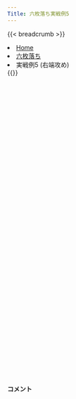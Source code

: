 ```yaml
---
Title: 六枚落ち実戦例5
---
```

{{< breadcrumb >}}
  <li class="breadcrumb-item"><a href="/shogi-beginners/">Home</a></li>
  <li class="breadcrumb-item"><a href="/shogi-beginners/6mai/">六枚落ち</a></li>
  <li class="breadcrumb-item active" aria-current="page">実戦例5 (右端攻め)</li>
{{</ breadcrumb >}}
<div class="row pt-3">
  <div class="col-lg-1"></div>
  <div class="col-sm" tabindex="-1">
    <script id="example-kif" type="text/plain">
手合割：六枚落ち
下手：下手
上手：上手
手数----指手---------消費時間--
*<ruby>右端<rt>みぎはし</rt></ruby><ruby>攻<rt>せ</rt></ruby>めの<ruby>勝<rt>か</rt></ruby>ち<ruby>方<rt>かた</rt></ruby>をおぼえましょう。
*<div class="text-center"><img class="img-fluid pt-3 w-50" src="/shogi-beginners/img/cat18.webp"></div>
   1 ４二玉(51)
   2 ７六歩(77)
   3 ７二金(61)
   4 １六歩(17)
   5 ３二金(41)
   6 １五歩(16)
   7 ２二銀(31)
   8 １七香(19)
   9 ３一玉(42)
  10 １八飛(28)
*☗<ruby>１七<rt>いちなな</rt></ruby><ruby>香<rt>きょう</rt></ruby>〜☗<ruby>１八<rt>いちはち</rt></ruby><ruby>飛<rt>ひ</rt></ruby>が<ruby>右端<rt>みぎはし</rt></ruby><ruby>攻<rt>せ</rt></ruby>めの<ruby>基本<rt>きほん</rt></ruby>です。
  11 ２一玉(31)
*<ruby>問題<rt>もんだい</rt></ruby>: すぐに☗<ruby>１四<rt>いちよん</rt></ruby><ruby>歩<rt>ふ</rt></ruby>から<ruby>攻<rt>せ</rt></ruby>められるでしょうか？
*<div><img class="img-fluid" src="/shogi-beginners/img/cat2.webp"></div>
  12 ６六角(88)
*すぐに☗<ruby>１四<rt>いちよん</rt></ruby><ruby>歩<rt>ふ</rt></ruby>とは攻められません。☖<ruby>同歩<rt>どうふ</rt></ruby>☗<ruby>同香<rt>どうきょう</rt></ruby>☖<ruby>１三<rt>いちさん</rt></ruby><ruby>歩<rt>ふ</rt></ruby>☗<ruby>同香<rt>どうきょう</rt></ruby><ruby>成<rt>なり</rt></ruby>☖<ruby>同銀<rt>どうぎん</rt></ruby>☗<ruby>同飛車成<rt>どうひしゃなり</rt></ruby>☖<ruby>１二<rt>いちにー</rt></ruby><ruby>香<rt>きょう</rt></ruby>で<ruby>飛車<rt>ひしゃ</rt></ruby>が<ruby>死<rt>し</rt></ruby>んでしまいます。
*そこで☗<ruby>６六角<rt>ろくろくかく</rt></ruby>と<ruby>力<rt>ちから</rt></ruby>をためます。
  13 ８二銀(71)
  14 ５六歩(57)
  15 ７四歩(73)
  16 ５七角(66)
*☗<ruby>５六<rt>ごーろく</rt></ruby><ruby>歩<rt>ふ</rt></ruby>〜☗<ruby>５七角<rt>ごーななかく</rt></ruby>が<ruby>右端<rt>みぎはし</rt></ruby>に<ruby>駒<rt>こま</rt></ruby>を<ruby>集<rt>あつ</rt></ruby>めるいい<ruby>手順<rt>てじゅん</rt></ruby>です。
  17 ３四歩(33)
  18 １四歩(15)
  19 同　歩(13)
  20 同　香(17)
  21 ３一玉(21)
*<ruby>端<rt>はし</rt></ruby>が<ruby>受<rt>う</rt></ruby>からないので<ruby>早逃<rt>はやに</rt></ruby>げします。
  22 １二香成(14)
  23 ３三銀(22)
  24 １三角成(57)
  25 ４二玉(31)
*<ruby>問題<rt>もんだい</rt></ruby>: <ruby>次<rt>つぎ</rt></ruby>の<ruby>手<rt>て</rt></ruby>を<ruby>考<rt>かんが</rt></ruby>えてみましょう。
*<div><img class="img-fluid" src="/shogi-beginners/img/cat2.webp"></div>
  26 ４六馬(13)
*<ruby>飛車<rt>ひしゃ</rt></ruby>を<ruby>成<rt>な</rt></ruby>るために<ruby>馬<rt>うま</rt></ruby>を<ruby>引<rt>ひ</rt></ruby>くのがいい<ruby>手<rt>て</rt></ruby>です。
  27 ４四歩(43)
  28 ２一成香(12)
  29 ７三銀(82)
  30 １二飛成(18)
  31 ６四銀(73)
*<ruby>問題<rt>もんだい</rt></ruby>: <ruby>次<rt>つぎ</rt></ruby>の<ruby>手<rt>て</rt></ruby>を<ruby>考<rt>かんが</rt></ruby>えてみましょう。
*<div><img class="img-fluid" src="/shogi-beginners/img/cat2.webp"></div>
  32 １四歩打
*<ruby>攻<rt>せ</rt></ruby>める<ruby>時<rt>とき</rt></ruby>はいつも、と<ruby>金<rt>きん</rt></ruby><ruby>攻<rt>せ</rt></ruby>めから<ruby>考<rt>かんが</rt></ruby>えましょう。
  33 ４三玉(42)
  34 １三歩成(14)
  35 １一歩打
  36 同　成香(21)
  37 ６五銀(64)
  38 ２三と(13)
  39 同　金(32)
  40 同　龍(12)
  41 ２二歩打
  42 １三龍(23)
  43 ３二玉(43)
*<ruby>問題<rt>もんだい</rt></ruby>: <ruby>次<rt>つぎ</rt></ruby>の<ruby>手<rt>て</rt></ruby>を<ruby>考<rt>かんが</rt></ruby>えてみましょう。
*<div><img class="img-fluid" src="/shogi-beginners/img/cat2.webp"></div>
  44 ２四金打
*<ruby>馬<rt>うま</rt></ruby>を<ruby>活用<rt>かつよう</rt></ruby>する☗<ruby>２四金打<rt>にーよんきんうち</rt></ruby>がいい<ruby>手<rt>て</rt></ruby>です。
  45 ４二銀(33)
  46 ３四金(24)
  47 ４一玉(32)
  48 ２二龍(13)
  49 ７六銀(65)
  50 ２四馬(46)
  51 ３三歩打
  52 ７三歩打
*すぐに☗<ruby>３三金<rt>さんさんきん</rt></ruby>でも<ruby>勝<rt>か</rt></ruby>ちですが、☗<ruby>７三<rt>ななさん</rt></ruby><ruby>歩打<rt>ふうち</rt></ruby>が<ruby>王<rt>おう</rt></ruby>の<ruby>逃<rt>に</rt></ruby>げ<ruby>道<rt>みち</rt></ruby>をふさぐ<ruby>絶妙手<rt>ぜつみょうしゅ</rt></ruby>です。
  53 同　金(72)
  54 ３三金(34)
  55 同　銀(42)
  56 同　馬(24)
  57 ６七銀成(76)
  58 ４二馬(33)
  59 投了
*<a href="/shogi-beginners/6mai/example6/">
*<ruby>次<rt>つぎ</rt></ruby>の<ruby>棋譜<rt>きふ</rt></ruby>を<ruby>見<rt>み</rt></ruby>よう！
*<div class="text-center"><img class="img-fluid pt-3 w-50" src="/shogi-beginners/img/cat1.webp"></div></a>
まで58手で下手の勝ち
    </script>
    <svg id="example" class="board" xmlns="http://www.w3.org/2000/svg" viewBox="0,0,400,540"></svg>
  </div>
  <div class="col-sm">
    <h4 class="pt-3">コメント</h4>
    <div id="comment"></div>
  </div>
  <div class="col-lg-1"></div>
</div>
